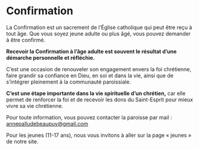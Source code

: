 # Confirmation

La Confirmation est un sacrement de l’Église catholique qui peut être reçu à tout âge.
Que vous soyez jeune adulte ou plus âgé, vous pouvez demander à être confirmé.

**Recevoir la Confirmation à l’âge adulte est souvent le résultat d’une démarche personnelle et réfléchie.**

C’est une occasion de renouveler son engagement envers la foi chrétienne,
faire grandir sa confiance en Dieu, en soi et dans la vie, ainsi que de s’intégrer pleinement à la communauté paroissiale.

**C’est une étape importante dans la vie spirituelle d’un chrétien,**
car elle permet de renforcer la foi et de recevoir les dons du Saint-Esprit pour mieux vivre sa vie chrétienne.


Pour toute information, vous pouvez contacter la paroisse par mail : annepalludebeaupuy@gmail.com

Pour les jeunes (11-17 ans), nous vous invitons à aller sur la page « jeunes » de notre site.
